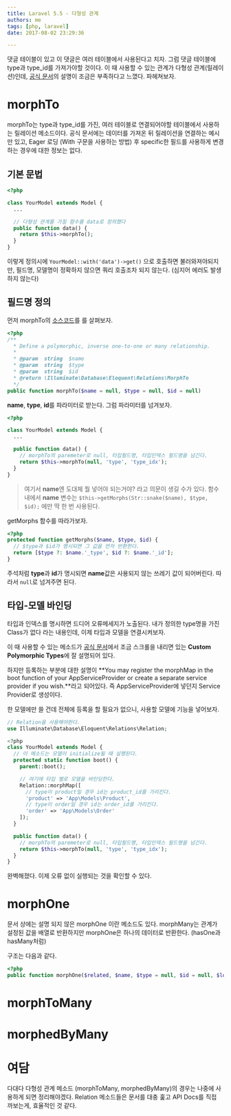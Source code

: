 ```yaml
---
title: Laravel 5.5 - 다형성 관계
authors: me
tags: [php, laravel]
date: 2017-08-02 23:29:36

---
```


댓글 테이블이 있고 이 댓글은 여러 테이블에서 사용된다고 치자.
그럼 댓글 테이블에 type과 type_id를 가져가야할 것이다.
이 때 사용할 수 있는 관계가 다형성 관계(릴레이션)인데, [공식 문서](https://laravel.com/docs/5.4/eloquent-relationships#polymorphic-relations)의 설명이 조금은 부족하다고 느꼈다. 파헤쳐보자.

# morphTo

morphTo는 type과 type_id를 가진, 여러 테이블로 연결되어야할 테이블에서 사용하는 릴레이션 메소드이다.
공식 문서에는 데이터를 가져온 뒤 릴레이션을 연결하는 예시만 있고, Eager 로딩 (With 구문을 사용하는 방법) 후 specific한 필드를 사용하게 변경하는 경우에 대한 정보는 없다.

## 기본 문법

```php YourModel.php
<?php

class YourModel extends Model {
  ...

  // 다형성 관계를 가질 함수를 data로 정의했다
  public function data() {
    return $this->morphTo();
  }
}
```

이렇게 정의시에 `YourModel::with('data')->get()` 으로 호출하면 불러와져야되지만, 필드명, 모델명이 정확하지 않으면 쿼리 호출조차 되지 않는다.
(심지어 에러도 발생하지 않는다)

## 필드명 정의

먼저 morphTo의 [소스코드](https://github.com/laravel/framework/blob/5.4/src/Illuminate/Database/Eloquent/Concerns/HasRelationships.php#L133-L150)를 를 살펴보자.

```php morphTo
<?php
/**
  * Define a polymorphic, inverse one-to-one or many relationship.
  *
  * @param  string  $name
  * @param  string  $type
  * @param  string  $id
  * @return \Illuminate\Database\Eloquent\Relations\MorphTo
  */
public function morphTo($name = null, $type = null, $id = null)
```

**name**, **type**, **id**를 파라미터로 받는다. 그럼 파라미터를 넘겨보자.

```php YourModel.php
<?php

class YourModel extends Model {
  ...

  public function data() {
    // morphTo의 paremeter로 null, 타입필드명, 타입인덱스 필드명을 넘긴다.
    return $this->morphTo(null, 'type', 'type_idx');
  }
}
```

> 여기서 **name**엔 도대체 뭘 넣어야 되는거야? 라고 의문이 생길 수가 있다.
> 함수 내에서 **name** 변수는 `$this->getMorphs(Str::snake($name), $type, $id);` 에만 딱 한 번 사용된다.

getMorphs 함수를 따라가보자.

```php getMorphs
<?php
protected function getMorphs($name, $type, $id) {
  // $type과 $id가 명시되면 그 값을 먼저 반환한다.
  return [$type ?: $name.'_type', $id ?: $name.'_id'];
}
```

주석처럼 **type**과 **id**가 명시되면 **name**값은 사용되지 않는 쓰레기 값이 되어버린다.
따라서 `null`로 넘겨주면 된다.

## 타입-모델 바인딩

타입과 인덱스를 명시하면 드디어 오류메세지가 노출된다.
내가 정의한 type명을 가진 Class가 없다 라는 내용인데, 이제 타입과 모델을 연결시켜보자.

이 때 사용할 수 있는 메소드가 [공식 문서](https://laravel.com/docs/5.4/eloquent-relationships#polymorphic-relations)에서 조금 스크롤을 내리면 있는 **Custom Polymorphic Types**에 잘 설명되어 있다.

하지만 등록하는 부분에 대한 설명이 **You may register the morphMap in the boot function of your AppServiceProvider or create a separate service provider if you wish.**라고 되어있다. 즉 AppServiceProvider에 넣던지 Service Provider로 생성이다.

한 모델에만 쓸 건데 전체에 등록을 할 필요가 없으니, 사용할 모델에 기능을 넣어보자.

```php YourModel.php
// Relation을 사용해야한다.
use Illuminate\Database\Eloquent\Relations\Relation;

<?php
class YourModel extends Model {
  // 이 메소드는 모델이 initialize될 때 실행된다.
  protected static function boot() {
    parent::boot();

    // 여기에 타입 별로 모델을 바인딩한다.
    Relation::morphMap([
      // type이 product일 경우 id는 product_id를 가리킨다.
      'product' => 'App\Models\Product',
      // type이 order일 경우 id는 order_id를 가리킨다.
      'order' => 'App\Models\Order'
    ]);
  }

  public function data() {
    // morphTo의 paremeter로 null, 타입필드명, 타입인덱스 필드명을 넘긴다.
    return $this->morphTo(null, 'type', 'type_idx');
  }
}
```

완벽해졌다. 이제 오류 없이 실행되는 것을 확인할 수 있다.

# morphOne

문서 상에는 설명 되지 않은 morphOne 이란 메소드도 있다.
morphMany는 관계가 설정된 값을 배열로 반환하지만 morphOne은 하나의 데이터로 반환한다. (hasOne과 hasMany처럼)

구조는 다음과 같다.

```php
<?php
public function morphOne($related, $name, $type = null, $id = null, $localKey = null)
```

# morphToMany

# morphedByMany

# 여담

다대다 다형성 관계 메소드 (morphToMany, morphedByMany)의 경우는 나중에 사용하게 되면 정리해야겠다.
Relation 메소드들은 문서를 대충 훑고 API Docs를 직접 까보는게, 효율적인 것 같다.
